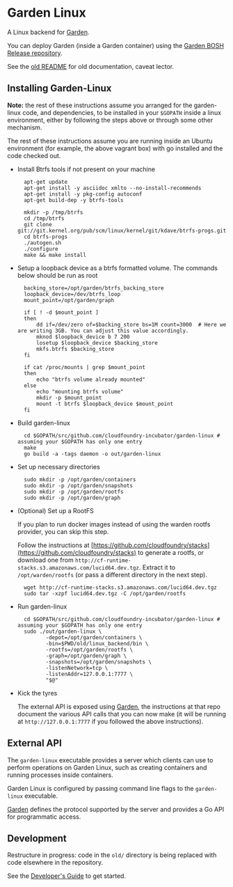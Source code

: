 # Garden Linux

A Linux backend for [Garden](https://github.com/cloudfoundry-incubator/garden).

You can deploy Garden (inside a Garden container) using the [Garden BOSH Release repository](https://github.com/cloudfoundry-incubator/garden-linux-release).

See the [old README](old/README.md) for old documentation, caveat lector.

## Installing Garden-Linux

**Note:** the rest of these instructions assume you arranged for the garden-linux code, and dependencies, to be
installed in your `$GOPATH` inside a linux environment, either by following the steps above or through some other mechanism.

The rest of these instructions assume you are running inside an Ubuntu environment (for example, the above vagrant box) with go installed and the code checked out.

* Install Btrfs tools if not present on your machine

        apt-get update
        apt-get install -y asciidoc xmlto --no-install-recommends
        apt-get install -y pkg-config autoconf
        apt-get build-dep -y btrfs-tools

        mkdir -p /tmp/btrfs
        cd /tmp/btrfs
        git clone git://git.kernel.org/pub/scm/linux/kernel/git/kdave/btrfs-progs.git
        cd btrfs-progs
        ./autogen.sh
        ./configure
        make && make install

* Setup a loopback device as a btrfs formatted volume. The commands below should be run as root

        backing_store=/opt/garden/btrfs_backing_store
        loopback_device=/dev/btrfs_loop
        mount_point=/opt/garden/graph

        if [ ! -d $mount_point ]
        then
            dd if=/dev/zero of=$backing_store bs=1M count=3000  # Here we are writing 3GB. You can adjust this value accordingly.
            mknod $loopback_device b 7 200
            losetup $loopback_device $backing_store
            mkfs.btrfs $backing_store
        fi

        if cat /proc/mounts | grep $mount_point
        then
            echo "btrfs volume already mounted"
        else
            echo "mounting btrfs volume"
            mkdir -p $mount_point
            mount -t btrfs $loopback_device $mount_point
        fi

* Build garden-linux

        cd $GOPATH/src/github.com/cloudfoundry-incubator/garden-linux # assuming your $GOPATH has only one entry
        make
        go build -a -tags daemon -o out/garden-linux

* Set up necessary directories

        sudo mkdir -p /opt/garden/containers
        sudo mkdir -p /opt/garden/snapshots
        sudo mkdir -p /opt/garden/rootfs
        sudo mkdir -p /opt/garden/graph

* (Optional) Set up a RootFS

    If you plan to run docker images instead of using the warden rootfs provider, you can skip this step.

    Follow the instructions at [https://github.com/cloudfoundry/stacks](https://github.com/cloudfoundry/stacks) to generate a rootfs, or download one from `http://cf-runtime-stacks.s3.amazonaws.com/lucid64.dev.tgz`. Extract it to `/opt/warden/rootfs` (or pass a different directory in the next step).

        wget http://cf-runtime-stacks.s3.amazonaws.com/lucid64.dev.tgz
        sudo tar -xzpf lucid64.dev.tgz -C /opt/garden/rootfs

* Run garden-linux

        cd $GOPATH/src/github.com/cloudfoundry-incubator/garden-linux # assuming your $GOPATH has only one entry
        sudo ./out/garden-linux \
               -depot=/opt/garden/containers \
               -bin=$PWD/old/linux_backend/bin \
               -rootfs=/opt/garden/rootfs \
               -graph=/opt/garden/graph \
               -snapshots=/opt/garden/snapshots \
               -listenNetwork=tcp \
               -listenAddr=127.0.0.1:7777 \
               "$@"

* Kick the tyres

    The external API is exposed using [Garden](https://github.com/cloudfoundry-incubator/garden), the instructions at that repo document the various API calls that you can now make (it will be running at `http://127.0.0.1:7777` if you followed the above instructions).

## External API

The `garden-linux` executable provides a server which clients can use to perform operations on Garden Linux,
such as creating containers and running processes inside containers.
    
Garden Linux is configured by passing command line flags to the `garden-linux` executable.

[Garden](https://github.com/cloudfoundry-incubator/garden) defines the protocol supported by the server and provides a Go API for programmatic access.

## Development

Restructure in progress: code in the `old/` directory is being replaced with code elsewhere in the repository.

See the [Developer's Guide](docs/DEVELOPING.md) to get started.
